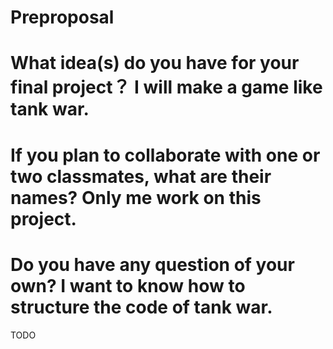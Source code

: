 # Preproposal
# What idea(s) do you have for your final project？ I will make a game like tank war.
# If you plan to collaborate with one or two classmates, what are their names? Only me work on this project.
# Do you have any question of your own? I want to know how to structure the code of tank war.
TODO
